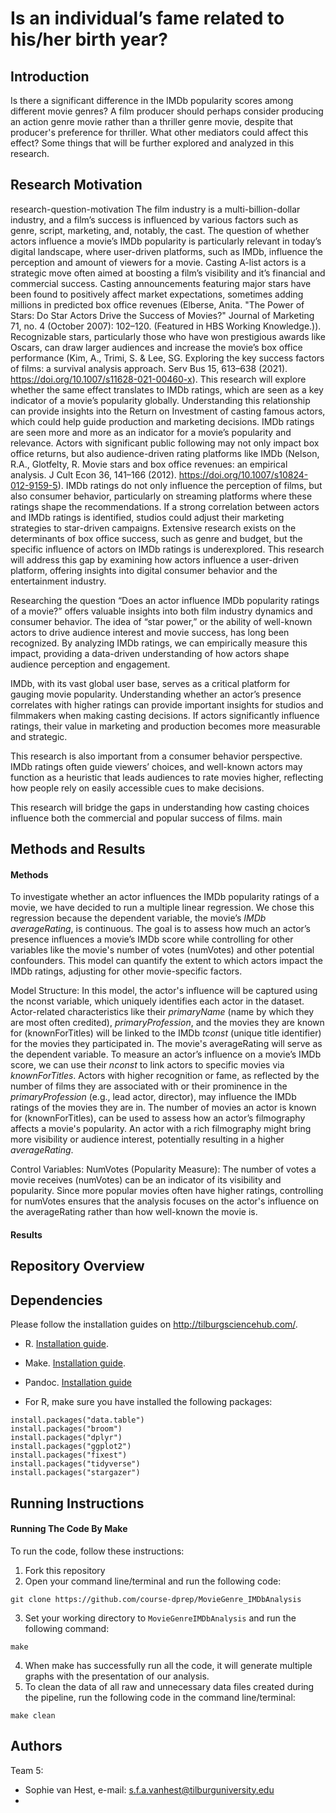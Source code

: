 # Is an individual’s fame related to his/her birth year?
## Introduction
Is there a significant difference in the IMDb popularity scores among different movie genres? A film producer should perhaps consider producing an action genre movie rather than a thriller genre movie, despite that producer's preference for thriller. What other mediators could affect this effect? Some things that will be further explored and analyzed in this research. 

## Research Motivation
research-question-motivation
The film industry is a multi-billion-dollar industry, and a film’s success is influenced by various factors such as genre, script, marketing, and, notably, the cast. The question of whether actors influence a movie’s IMDb popularity is particularly relevant in today’s digital landscape, where user-driven platforms, such as IMDb, influence the perception and amount of viewers for a movie. 
Casting A-list actors is a strategic move often aimed at boosting a film’s visibility and it’s financial and commercial success. Casting announcements featuring major stars have been found to positively affect market expectations, sometimes adding millions in predicted box office revenues (Elberse, Anita. "The Power of Stars: Do Star Actors Drive the Success of Movies?" Journal of Marketing 71, no. 4 (October 2007): 102–120. (Featured in HBS Working Knowledge.)). Recognizable stars, particularly those who have won prestigious awards like Oscars, can draw larger audiences and increase the movie’s box office performance (Kim, A., Trimi, S. & Lee, SG. Exploring the key success factors of films: a survival analysis approach. Serv Bus 15, 613–638 (2021). https://doi.org/10.1007/s11628-021-00460-x). This research will explore whether the same effect translates to IMDb ratings, which are seen as a key indicator of a movie’s popularity globally. Understanding this relationship can provide insights into the Return on Investment of casting famous actors, which could help guide production and marketing decisions.
IMDb ratings are seen more and more as an indicator for a movie’s popularity and relevance. Actors with significant public following may not only impact box office returns, but also audience-driven rating platforms like IMDb (Nelson, R.A., Glotfelty, R. Movie stars and box office revenues: an empirical analysis. J Cult Econ 36, 141–166 (2012). https://doi.org/10.1007/s10824-012-9159-5). IMDb ratings do not only influence the perception of films, but also consumer behavior, particularly on streaming platforms where these ratings shape the recommendations. If a strong correlation between actors and IMDb ratings is identified, studios could adjust their marketing strategies to star-driven campaigns. 
Extensive research exists on the determinants of box office success, such as genre and budget, but the specific influence of actors on IMDb ratings is underexplored. This research will address this gap by examining how actors influence a user-driven platform, offering insights into digital consumer behavior and the entertainment industry. 

Researching the question “Does an actor influence IMDb popularity ratings of a movie?” offers valuable insights into both film industry dynamics and consumer behavior. The idea of “star power,” or the ability of well-known actors to drive audience interest and movie success, has long been recognized. By analyzing IMDb ratings, we can empirically measure this impact, providing a data-driven understanding of how actors shape audience perception and engagement.

IMDb, with its vast global user base, serves as a critical platform for gauging movie popularity. Understanding whether an actor’s presence correlates with higher ratings can provide important insights for studios and filmmakers when making casting decisions. If actors significantly influence ratings, their value in marketing and production becomes more measurable and strategic.

This research is also important from a consumer behavior perspective. IMDb ratings often guide viewers’ choices, and well-known actors may function as a heuristic that leads audiences to rate movies higher, reflecting how people rely on easily accessible cues to make decisions.

This research will bridge the gaps in understanding how casting choices influence both the commercial and popular success of films.
main

## Methods and Results
#### Methods
To investigate whether an actor influences the IMDb popularity ratings of a movie, we have decided to run a multiple linear regression. We chose this regression because the dependent variable, the movie’s *IMDb averageRating*, is continuous. The goal is to assess how much an actor’s presence influences a movie’s IMDb score while controlling for other variables like the movie's number of votes (numVotes) and other potential confounders. This model can quantify the extent to which actors impact the IMDb ratings, adjusting for other movie-specific factors. 

Model Structure:
In this model, the actor's influence will be captured using the nconst variable, which uniquely identifies each actor in the dataset. Actor-related characteristics like their *primaryName* (name by which they are most often credited), *primaryProfession*, and the movies they are known for (knownForTitles) will be linked to the IMDb *tconst* (unique title identifier) for the movies they participated in. The movie's averageRating will serve as the dependent variable.
To measure an actor’s influence on a movie’s IMDb score, we can use their *nconst* to link actors to specific movies via *knownForTitles*. Actors with higher recognition or fame, as reflected by the number of films they are associated with or their prominence in the *primaryProfession* (e.g., lead actor, director), may influence the IMDb ratings of the movies they are in.
The number of movies an actor is known for (knownForTitles), can be used to assess how an actor’s filmography affects a movie's popularity. An actor with a rich filmography might bring more visibility or audience interest, potentially resulting in a higher *averageRating*.

Control Variables:
NumVotes (Popularity Measure): The number of votes a movie receives (numVotes) can be an indicator of its visibility and popularity. Since more popular movies often have higher ratings, controlling for numVotes ensures that the analysis focuses on the actor's influence on the averageRating rather than how well-known the movie is.

#### Results

## Repository Overview

## Dependencies

Please follow the installation guides on http://tilburgsciencehub.com/.

- R. [Installation guide](https://tilburgsciencehub.com/building-blocks/configure-your-computer/statistics-and-computation/r/).
- Make. [Installation guide](https://tilburgsciencehub.com/building-blocks/configure-your-computer/automation-and-workflows/make/).
- Pandoc. [Installation guide](https://tilburgsciencehub.com/building-blocks/configure-your-computer/statistics-and-computation/pandoc/)

- For R, make sure you have installed the following packages:
```
install.packages("data.table")
install.packages("broom")
install.packages("dplyr")
install.packages("ggplot2")
install.packages("fixest")
install.packages("tidyverse")
install.packages("stargazer")
```

## Running Instructions
#### **Running The Code By Make**
To run the code, follow these instructions:
1. Fork this repository
2. Open your command line/terminal and run the following code:
```
git clone https://github.com/course-dprep/MovieGenre_IMDbAnalysis
```
3. Set your working directory to `MovieGenreIMDbAnalysis` and run the following command:
```
make
```
4. When make has successfully run all the code, it will generate multiple graphs with the presentation of our analysis. 
5. To clean the data of all raw and unnecessary data files created during the pipeline, run the following code in the command line/terminal: 
```
make clean
```

## Authors
Team 5:
- Sophie van Hest, e-mail: s.f.a.vanhest@tilburguniversity.edu
- 
